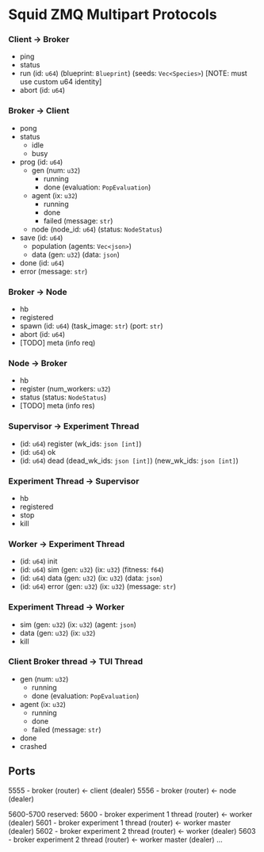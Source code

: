 # Squid ZMQ Multipart Protocols

### Client -> Broker

- ping
- status
- run (id: `u64`) (blueprint: `Blueprint`) (seeds: `Vec<Species>`) [NOTE: must use custom u64 identity]
- abort (id: `u64`)

### Broker -> Client

- pong
- status
  - idle
  - busy
- prog (id: `u64`)
  - gen (num: `u32`)
    - running
    - done (evaluation: `PopEvaluation`)
  - agent (ix: `u32`)
    - running
    - done
    - failed (message: `str`)
  - node (node_id: `u64`) (status: `NodeStatus`)
- save (id: `u64`)
  - population (agents: `Vec<json>`)
  - data (gen: `u32`) (data: `json`)
- done (id: `u64`)
- error (message: `str`)

### Broker -> Node

- hb
- registered
- spawn (id: `u64`) (task_image: `str`) (port: `str`)
- abort (id: `u64`)
- [TODO] meta (info req)

### Node -> Broker

- hb
- register (num_workers: `u32`)
- status (status: `NodeStatus`)
- [TODO] meta (info res)

### Supervisor -> Experiment Thread

- (id: `u64`) register (wk_ids: `json [int]`)
- (id: `u64`) ok
- (id: `u64`) dead (dead_wk_ids: `json [int]`) (new_wk_ids: `json [int]`)

### Experiment Thread -> Supervisor

- hb
- registered
- stop
- kill

### Worker -> Experiment Thread

- (id: `u64`) init
- (id: `u64`) sim (gen: `u32`) (ix: `u32`) (fitness: `f64`)
- (id: `u64`) data (gen: `u32`) (ix: `u32`) (data: `json`)
- (id: `u64`) error (gen: `u32`) (ix: `u32`) (message: `str`)

### Experiment Thread -> Worker

- sim (gen: `u32`) (ix: `u32`) (agent: `json`)
- data (gen: `u32`) (ix: `u32`)
- kill

### Client Broker thread -> TUI Thread

- gen (num: `u32`)
  - running
  - done (evaluation: `PopEvaluation`)
- agent (ix: `u32`)
  - running
  - done
  - failed (message: `str`)
- done
- crashed

## Ports

5555 - broker (router) <- client (dealer)
5556 - broker (router) <- node (dealer)

5600-5700 reserved:
5600 - broker experiment 1 thread (router) <- worker (dealer)
5601 - broker experiment 1 thread (router) <- worker master (dealer)
5602 - broker experiment 2 thread (router) <- worker (dealer)
5603 - broker experiment 2 thread (router) <- worker master (dealer)
...
